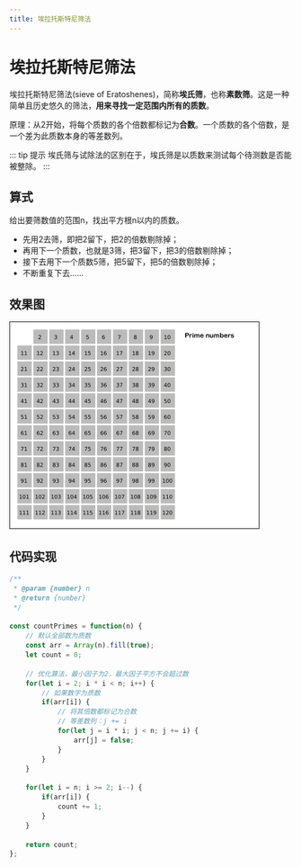 ```yaml
---
title: 埃拉托斯特尼筛法
---
```


# 埃拉托斯特尼筛法

埃拉托斯特尼筛法(sieve of Eratoshenes)，简称**埃氏筛**，也称**素数筛**。这是一种简单且历史悠久的筛法，**用来寻找一定范围内所有的质数**。

原理：从2开始，将每个质数的各个倍数都标记为**合数**。一个质数的各个倍数，是一个差为此质数本身的等差数列。

::: tip 提示
埃氏筛与试除法的区别在于，埃氏筛是以质数来测试每个待测数是否能被整除。
:::

## 算式

给出要筛数值的范围n，找出平方根n以内的质数。

* 先用2去筛，即把2留下，把2的倍数剔除掉；
* 再用下一个质数，也就是3筛，把3留下，把3的倍数剔除掉；
* 接下去用下一个质数5筛，把5留下，把5的倍数剔除掉；
* 不断重复下去......

## 效果图

![](https://raw.githubusercontent.com/yuhongjing/img-folder/master/img/Sieve_of_Eratosthenes_animation.gif)

## 代码实现

```js
/**
 * @param {number} n
 * @return {number}
 */

const countPrimes = function(n) {
    // 默认全部数为质数
    const arr = Array(n).fill(true);
    let count = 0;

    // 优化算法，最小因子为2，最大因子平方不会超过数
    for(let i = 2; i * i < n; i++) {
        // 如果数字为质数
        if(arr[i]) {
            // 将其倍数都标记为合数
            // 等差数列：j += i
            for(let j = i * i; j < n; j += i) {
                arr[j] = false;
            }
        }
    }

    for(let i = n; i >= 2; i--) {
        if(arr[i]) {
            count += 1;
        }
    }

    return count;
};
```